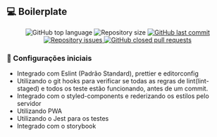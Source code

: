 ## :computer: Boilerplate



<p align="center">

  <img alt="GitHub top language" src="https://img.shields.io/github/languages/top/andersonsilva019/Won-Front"/>



  <img alt="Repository size" src="https://img.shields.io/github/repo-size/andersonsilva019/Won-Front">

  <a href="https://github.com/andersonsilva019/Won-Front/commits/master">
    <img alt="GitHub last commit" src="https://img.shields.io/github/last-commit/andersonsilva019/Won-Front">
  </a>

  <a href="https://github.com/andersonsilva019/Won-Front/issues">
    <img alt="Repository issues" src="https://img.shields.io/github/issues/andersonsilva019/Won-Front">
  </a>

  <a href="https://github.com/andersonsilva019/Won-Front/pulls">
    <img alt="GitHub closed pull requests" src="https://img.shields.io/github/issues-pr-closed/andersonsilva019/Won-Front">
  </a>

### :wrench: Configurações iniciais

- Integrado com Eslint (Padrão Standard), prettier e editorconfig
- Utilizando o git hooks para verificar se todas as regras de lint(lint-staged) e todos os teste estão funcionando, antes de um commit.
- Integrado com o styled-components e rederizando os estilos pelo servidor
- Utilizando PWA
- Utilizando o Jest para os testes
- Integrado com o storybook


